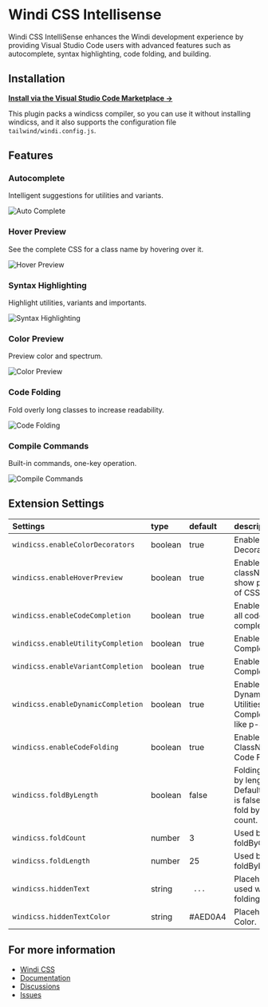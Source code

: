 # Windi CSS Intellisense

Windi CSS IntelliSense enhances the Windi development experience by providing Visual Studio Code users with advanced features such as autocomplete, syntax highlighting, code folding, and building.

## Installation

**[Install via the Visual Studio Code Marketplace →](https://marketplace.visualstudio.com/items?itemName=voorjaar.windicss-intellisense)**

This plugin packs a windicss compiler, so you can use it without installing windicss, and it also supports the configuration file `tailwind/windi.config.js`.

## Features

### Autocomplete

Intelligent suggestions for utilities and variants.

<img src="https://raw.githubusercontent.com/windicss/windicss-intellisense/main/screenshots/completion.png" alt="Auto Complete"/>

### Hover Preview

See the complete CSS for a class name by hovering over it.

<img src="https://raw.githubusercontent.com/windicss/windicss-intellisense/main/screenshots/hover.png" alt="Hover Preview"/>

### Syntax Highlighting

Highlight utilities, variants and importants.

<img src="https://raw.githubusercontent.com/windicss/windicss-intellisense/main/screenshots/highlight.png" alt="Syntax Highlighting"/>

### Color Preview

Preview color and spectrum.

<img src="https://raw.githubusercontent.com/windicss/windicss-intellisense/main/screenshots/color.png" alt="Color Preview"/>

### Code Folding

Fold overly long classes to increase readability.

<img src="https://raw.githubusercontent.com/windicss/windicss-intellisense/main/screenshots/highlight.png" alt="Code Folding"/>

### Compile Commands

Built-in commands, one-key operation.

<img src="https://raw.githubusercontent.com/windicss/windicss-intellisense/main/screenshots/commands.png" alt="Compile Commands"/>

## Extension Settings

| Settings                           | type    | default  | description                                                  |
| :--------------------------------- | :------ | :------- | :----------------------------------------------------------- |
| `windicss.enableColorDecorators`   | boolean | true     | Enable Color Decorators.                                     |
| `windicss.enableHoverPreview`      | boolean | true     | Enable hover className to show preview of CSS.               |
| `windicss.enableCodeCompletion`    | boolean | true     | Enable/Disable all code completions.                         |
| `windicss.enableUtilityCompletion` | boolean | true     | Enable Utility Completion.                                   |
| `windicss.enableVariantCompletion` | boolean | true     | Enable Variant Completion.                                   |
| `windicss.enableDynamicCompletion` | boolean | true     | Enable Dynamic Utilities Completion like p-${int}.           |
| `windicss.enableCodeFolding`       | boolean | true     | Enable ClassNames Code Folding.                              |
| `windicss.foldByLength`            | boolean | false    | Folding code by length. Default option is false, will fold by utility count. |
| `windicss.foldCount`               | number  | 3        | Used by foldByCount.                                         |
| `windicss.foldLength`              | number  | 25       | Used by foldByLength                                         |
| `windicss.hiddenText`              | string  | ` ...`   | Placeholder used when folding code.                          |
| `windicss.hiddenTextColor`         | string  | \#AED0A4 | Placeholder Color.                                           |

## For more information

* [Windi CSS](https://github.com/windicss/windicss)
* [Documentation](https://windicss.netlify.app/)
* [Discussions](https://github.com/windicss/windicss/discussions)
* [Issues](https://github.com/windicss/windicss-intellisense/issues)